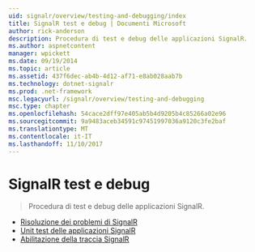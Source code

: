 ```yaml
---
uid: signalr/overview/testing-and-debugging/index
title: SignalR test e debug | Documenti Microsoft
author: rick-anderson
description: Procedura di test e debug delle applicazioni SignalR.
ms.author: aspnetcontent
manager: wpickett
ms.date: 09/19/2014
ms.topic: article
ms.assetid: 437f6dec-ab4b-4d12-af71-e8ab028aab7b
ms.technology: dotnet-signalr
ms.prod: .net-framework
msc.legacyurl: /signalr/overview/testing-and-debugging
msc.type: chapter
ms.openlocfilehash: 54cace2dff97e405ab5b4d9205b4c85266a02e96
ms.sourcegitcommit: 9a9483aceb34591c97451997036a9120c3fe2baf
ms.translationtype: MT
ms.contentlocale: it-IT
ms.lasthandoff: 11/10/2017
---
```

<a name="signalr-testing-and-debugging"></a>SignalR test e debug
====================
> Procedura di test e debug delle applicazioni SignalR.


- [Risoluzione dei problemi di SignalR](troubleshooting.md)
- [Unit test delle applicazioni SignalR](unit-testing-signalr-applications.md)
- [Abilitazione della traccia SignalR](enabling-signalr-tracing.md)
